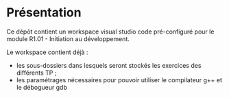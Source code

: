 # Présentation
Ce dépôt contient un workspace visual studio code pré-configuré pour le module R1.01 - Initiation au développement.

Le workspace contient déjà :
- les sous-dossiers dans lesquels seront stockés les exercices des différents TP ;
- les paramétrages nécessaires pour pouvoir utiliser le compilateur g++ et le débogueur gdb
